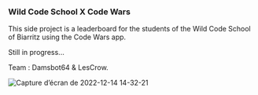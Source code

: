 ### Wild Code School X Code Wars


This side project is a leaderboard for the students of the Wild Code School of Biarritz using the Code Wars app.

Still in progress...

Team : Damsbot64 & LesCrow.

![Capture d’écran de 2022-12-14 14-32-21](https://user-images.githubusercontent.com/94840673/207608941-ba31fd9a-170d-4ebb-a10c-4436e8b7d278.png)


